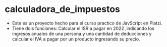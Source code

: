 # calculadora_de_impuestos

* Este es un proyecto hecho para el curso practico de JavScript en Platzi.
* Tiene dois funciones: Calcular el ISR a pagar en 2022 ,indicando los ingresos anuales de una persona y una cantidad 
  de deducciones y calcular el IVA a pagar por un producto ingresando su precio.
